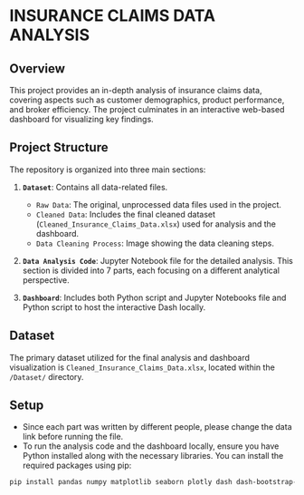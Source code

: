 # INSURANCE CLAIMS DATA ANALYSIS
## Overview
This project provides an in-depth analysis of insurance claims data, covering aspects such as customer demographics, product performance, and broker efficiency. The project culminates in an interactive web-based dashboard for visualizing key findings.

## Project Structure
The repository is organized into three main sections:

1.  **`Dataset`**: Contains all data-related files.
    * `Raw Data`: The original, unprocessed data files used in the project.
    * `Cleaned Data`: Includes the final cleaned dataset (`Cleaned_Insurance_Claims_Data.xlsx`) used for analysis and the dashboard.
    * `Data Cleaning Process`: Image showing the data cleaning steps.

2.  **`Data Analysis Code`**: Jupyter Notebook file for the detailed analysis. This section is divided into 7 parts, each focusing on a different analytical perspective.

3.  **`Dashboard`**: Includes both Python script and Jupyter Notebooks file and Python script to host the interactive Dash locally.

## Dataset

The primary dataset utilized for the final analysis and dashboard visualization is `Cleaned_Insurance_Claims_Data.xlsx`, located within the `/Dataset/` directory. 

## Setup
- Since each part was written by different people, please change the data link before running the file.
- To run the analysis code and the dashboard locally, ensure you have Python installed along with the necessary libraries. You can install the required packages using pip:
```bash
pip install pandas numpy matplotlib seaborn plotly dash dash-bootstrap-components openpyxl
